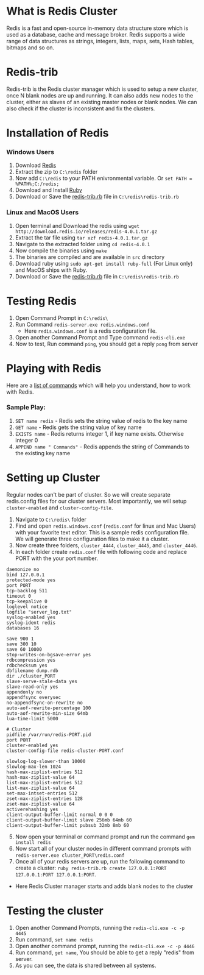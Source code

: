 # What is Redis Cluster

Redis is a fast and open-source in-memory data structure store which is used as a database, cache and message broker. Redis supports a wide range of data structures as strings, integers, lists, maps, sets, Hash tables, bitmaps and so on.

# Redis-trib

Redis-trib is the Redis cluster manager which is used to setup a new cluster, once N blank nodes are up and running. It can also adds new nodes to the cluster, either as slaves of an existing master nodes or blank nodes. We can also check if the cluster is inconsistent and fix the clusters.

# Installation of Redis

### Windows Users

1. Download [Redis](https://github.com/ServiceStack/redis-windows/raw/master/downloads/redis-latest.zip)
2. Extract the zip to `C:\redis` folder
3. Now add `C:\redis` to your PATH enivronmental variable. Or `set PATH = %PATH%;C:/redis;`
4. Download and Install [Ruby](https://www.ruby-lang.org/en/downloads/)
5. Download or Save the [redis-trib.rb](http://download.redis.io/redis-stable/src/redis-trib.rb) file in `C:\redis\redis-trib.rb`

### Linux and MacOS Users

1. Open terminal and Download the redis using `wget http://download.redis.io/releases/redis-4.0.1.tar.gz`
2. Extract the tar file using `tar xzf redis-4.0.1.tar.gz`
3. Navigate to the extracted folder using `cd redis-4.0.1`
4. Now compile the binaries using `make`
5. The binaries are compiled and are available in `src` directory
6. Download ruby using `sudo apt-get install ruby-full` (For Linux only) and MacOS ships with Ruby.
7. Download or Save the [redis-trib.rb](http://download.redis.io/redis-stable/src/redis-trib.rb) file in `C:\redis\redis-trib.rb`

# Testing Redis

1. Open Command Prompt in `C:\redis\`
2. Run Command `redis-server.exe redis.windows.conf`
	* Here `redis.windows.conf` is a redis configuration file.
3. Open another Command Prompt and Type command `redis-cli.exe`
4. Now to test, Run command `ping`, you should get a reply `pong` from server

# Playing with Redis

Here are a [list of commands](https://redis.io/commands) which will help you understand, how to work with Redis.

### Sample Play:

1. `SET name redis` - Redis sets the string value of redis to the key name
2. `GET name` - Redis gets the string value of key name
3. `EXISTS name` - Redis returns integer 1, if key name exists. Otherwise integer 0
4. `APPEND name " Commands"` - Redis appends the string of Commands to the existing key name

# Setting up Cluster

Regular nodes can't be part of cluster. So we will create separate redis.config files for our cluster servers. Most importantly, we will setup `cluster-enabled` and `cluster-config-file`. 

1. Navigate to `C:\redis\` folder
2. Find and open `redis.windows.conf` (`redis.conf` for linux and Mac Users) with your favorite text editor. This is a sample redis configuration file. We will generate three configuration files to make it a cluster.
3. Now create three folders, `cluster_4444`, `cluster_4445`, and `cluster_4446`.
4. In each folder create `redis.conf` file with following code and replace PORT with the your port number.


```
daemonize no
bind 127.0.0.1
protected-mode yes
port PORT
tcp-backlog 511
timeout 0
tcp-keepalive 0
loglevel notice
logfile "server_log.txt"
syslog-enabled yes
syslog-ident redis
databases 16

save 900 1
save 300 10
save 60 10000
stop-writes-on-bgsave-error yes
rdbcompression yes
rdbchecksum yes
dbfilename dump.rdb
dir ./cluster_PORT
slave-serve-stale-data yes
slave-read-only yes
appendonly no
appendfsync everysec
no-appendfsync-on-rewrite no
auto-aof-rewrite-percentage 100
auto-aof-rewrite-min-size 64mb
lua-time-limit 5000

# Cluster
pidfile /var/run/redis-PORT.pid
port PORT
cluster-enabled yes
cluster-config-file redis-cluster-PORT.conf

slowlog-log-slower-than 10000
slowlog-max-len 1024
hash-max-ziplist-entries 512
hash-max-ziplist-value 64
list-max-ziplist-entries 512
list-max-ziplist-value 64
set-max-intset-entries 512
zset-max-ziplist-entries 128
zset-max-ziplist-value 64
activerehashing yes
client-output-buffer-limit normal 0 0 0
client-output-buffer-limit slave 256mb 64mb 60
client-output-buffer-limit pubsub 32mb 8mb 60

```

5. Now open your terminal or command prompt and run the command `gem install redis`
6. Now start all of your cluster nodes in different command prompts with `redis-server.exe cluster_PORT\redis.conf`
7. Once all of your redis servers are up, run the following command to create a cluster: `ruby redis-trib.rb create 127.0.0.1:PORT 127.0.0.1:PORT 127.0.0.1:PORT`. 
  * Here Redis Cluster manager starts and adds blank nodes to the cluster


# Testing the cluster

1. Open another Command Prompts, running the `redis-cli.exe -c -p 4445`
2. Run command, `set name redis`
3. Open another command prompt, running the `redis-cli.exe -c -p 4446`
4. Run command, `get name`, You should be able to get a reply "redis" from server.
5. As you can see, the data is shared between all systems.
